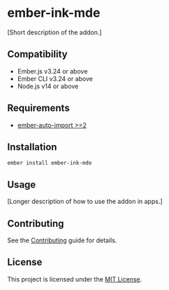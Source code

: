 # ember-ink-mde

[Short description of the addon.]


## Compatibility

* Ember.js v3.24 or above
* Ember CLI v3.24 or above
* Node.js v14 or above

## Requirements

* [ember-auto-import >=2](https://github.com/ef4/ember-auto-import)


## Installation

```
ember install ember-ink-mde
```


## Usage

[Longer description of how to use the addon in apps.]


## Contributing

See the [Contributing](CONTRIBUTING.md) guide for details.


## License

This project is licensed under the [MIT License](LICENSE.md).
